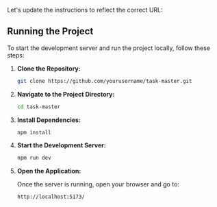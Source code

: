 Let's update the instructions to reflect the correct URL:


## Running the Project

To start the development server and run the project locally, follow these steps:

1. **Clone the Repository:**

   ```bash
   git clone https://github.com/yourusername/task-master.git
   ```

2. **Navigate to the Project Directory:**

   ```bash
   cd task-master
   ```

3. **Install Dependencies:**

   ```bash
   npm install
   ```

4. **Start the Development Server:**

   ```bash
   npm run dev
   ```

5. **Open the Application:**

   Once the server is running, open your browser and go to:

   ```
   http://localhost:5173/
   ```
